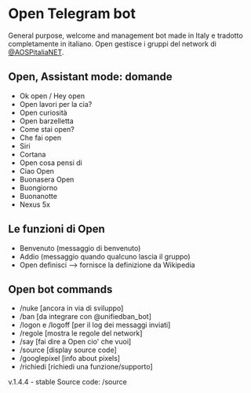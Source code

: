 # Open Telegram bot

General purpose, welcome and management bot made in Italy e tradotto completamente in italiano.
Open gestisce i gruppi del network di [@AOSPitaliaNET](t.me/AOSPitaliaNET).

## Open, Assistant mode: domande

- Ok open / Hey open
- Open lavori per la cia?
- Open curiosità
- Open barzelletta
- Come stai open?
- Che fai open
- Siri
- Cortana
- Open cosa pensi di
- Ciao Open
- Buonasera Open
- Buongiorno
- Buonanotte
- Nexus 5x


## Le funzioni di Open

- Benvenuto (messaggio di benvenuto)
- Addio (messaggio quando qualcuno lascia il gruppo)
- Open definisci --> fornisce la definizione da Wikipedia


## Open bot commands

- /nuke [ancora in via di sviluppo]
- /ban [da integrare con @unifiedban_bot]
- /logon e /logoff [per il log dei messaggi inviati]
- /regole [mostra le regole del network]
- /say [fai dire a Open cio' che vuoi]
- /source [display source code]
- /googlepixel [info about pixels]
- /richiedi [richiedi una funzione/supporto]

v.1.4.4 - stable
Source code: /source